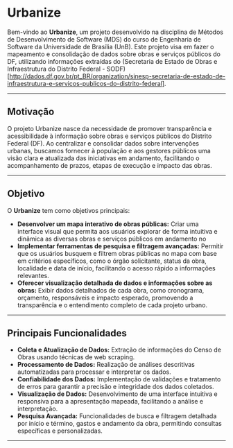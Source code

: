 # Urbanize

Bem-vindo ao **Urbanize**, um projeto desenvolvido na disciplina de Métodos de Desenvolvimento de Software (MDS) do curso de Engenharia de Software da Universidade de Brasília (UnB). Este projeto visa em fazer o mapeamento e consolidação de dados sobre obras e serviços públicos do DF, utilizando informações extraídas do (Secretaria de Estado de Obras e Infraestrutura do Distrito Federal - SODF)[http://dados.df.gov.br/pt_BR/organization/sinesp-secretaria-de-estado-de-infraestrutura-e-servicos-publicos-do-distrito-federal].

---

## Motivação 

O projeto Urbanize nasce da necessidade de promover transparência e acessibilidade à informação sobre obras e serviços públicos do Distrito Federal (DF). Ao centralizar e consolidar dados sobre intervenções urbanas, buscamos fornecer à população e aos gestores públicos uma visão clara e atualizada das iniciativas em andamento, facilitando o acompanhamento de prazos, etapas de execução e impacto das obras.

---

## Objetivo

O **Urbanize** tem como objetivos principais:

- **Desenvolver um mapa interativo de obras públicas:** Criar uma interface visual que permita aos usuários explorar de forma intuitiva e dinâmica as diversas obras e serviços públicos em andamento no
- **Implementar ferramentas de pesquisa e filtragem avançadas:** Permitir que os usuários busquem e filtrem obras públicas no mapa com base em critérios específicos, como o órgão solicitante, status da obra, localidade e data de início, facilitando o acesso rápido a informações relevantes.
- **Oferecer visualização detalhada de dados e informações sobre as obras:** Exibir dados detalhados de cada obra, como cronograma, orçamento, responsáveis e impacto esperado, promovendo a transparência e o entendimento completo de cada projeto urbano.

---

## Principais Funcionalidades

- **Coleta e Atualização de Dados:** Extração de informações do Censo de Obras usando técnicas de web scraping.
- **Processamento de Dados:** Realização de análises descritivas automatizadas para processar e interpretar os dados.
- **Confiabilidade dos Dados:** Implementação de validações e tratamento de erros para garantir a precisão e integridade dos dados coletados.
- **Visualização de Dados:** Desenvolvimento de uma interface intuitiva e responsiva para a apresentação mapeada, facilitando a análise e interpretação.
- **Pesquisa Avançada:** Funcionalidades de busca e filtragem detalhada por início e término, gastos e andamento da obra, permitindo consultas específicas e personalizadas.

---


